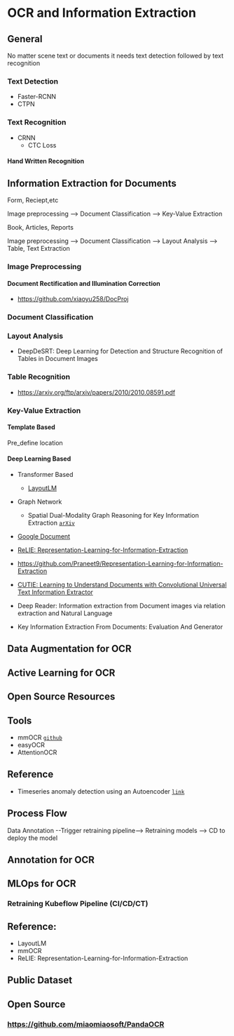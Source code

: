 # OCR and Information Extraction

## General

No matter scene text or documents it needs text detection followed by text recognition 

### Text Detection

* Faster-RCNN
* CTPN

### Text Recognition

* CRNN
  * CTC Loss 

#### Hand Written Recognition

## Information Extraction for Documents

Form, Reciept,etc

Image preprocessing --> Document Classification --> Key-Value Extraction

Book, Articles, Reports

Image preprocessing --> Document Classification --> Layout Analysis --> Table, Text Extraction


### Image Preprocessing

#### Document Rectification and Illumination Correction

* https://github.com/xiaoyu258/DocProj

### Document Classification

### Layout Analysis

* DeepDeSRT: Deep Learning for Detection and Structure Recognition of Tables in Document Images

### Table Recognition

* https://arxiv.org/ftp/arxiv/papers/2010/2010.08591.pdf


### Key-Value Extraction

#### Template Based

Pre_define location


#### Deep Learning Based

* Transformer Based
    * [LayoutLM]()
    
* Graph Network
    * Spatial Dual-Modality Graph Reasoning for Key Information Extraction [`arXiv`](https://arxiv.org/abs/2103.14470)

* [Google Document](https://ai.googleblog.com/2020/06/extracting-structured-data-from.html)

* [ReLIE: Representation-Learning-for-Information-Extraction]()

* https://github.com/Praneet9/Representation-Learning-for-Information-Extraction

* [CUTIE: Learning to Understand Documents with Convolutional Universal Text Information Extractor]()

* Deep Reader: Information extraction from Document images via relation extraction and Natural Language

* Key Information Extraction From Documents: Evaluation And Generator


## Data Augmentation for OCR

## Active Learning for OCR

## Open Source Resources



## Tools

* mmOCR [`github`](https://mmocr.readthedocs.io/en/latest/)
* easyOCR
* AttentionOCR

## Reference

* Timeseries anomaly detection using an Autoencoder [`link`](https://keras.io/examples/timeseries/timeseries_anomaly_detection/)




## Process Flow

Data Annotation --Trigger retraining pipeline--> Retraining models --> CD to deploy the model

## Annotation for OCR

## MLOps for OCR

### Retraining Kubeflow Pipeline (CI/CD/CT)



## Reference:
- LayoutLM
- mmOCR
- ReLIE: Representation-Learning-for-Information-Extraction

## Public Dataset

## Open Source

### https://github.com/miaomiaosoft/PandaOCR
